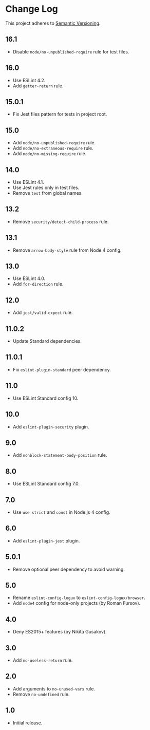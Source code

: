 # Change Log
This project adheres to [Semantic Versioning](http://semver.org/).

## 16.1
* Disable `node/no-unpublished-require` rule for test files.

## 16.0
* Use ESLint 4.2.
* Add `getter-return` rule.

## 15.0.1
* Fix Jest files pattern for tests in project root.

## 15.0
* Add `node/no-unpublished-require` rule.
* Add `node/no-extraneous-require` rule.
* Add `node/no-missing-require` rule.

## 14.0
* Use ESLint 4.1.
* Use Jest rules only in test files.
* Remove `test` from global names.

## 13.2
* Remove `security/detect-child-process` rule.

## 13.1
* Remove `arrow-body-style` rule from Node 4 config.

## 13.0
* Use ESLint 4.0.
* Add `for-direction` rule.

## 12.0
* Add `jest/valid-expect` rule.

## 11.0.2
* Update Standard dependencies.

## 11.0.1
* Fix `eslint-plugin-standard` peer dependency.

## 11.0
* Use ESLint Standard config 10.

## 10.0
* Add `eslint-plugin-security` plugin.

## 9.0
* Add `nonblock-statement-body-position` rule.

## 8.0
* Use ESLint Standard config 7.0.

## 7.0
* Use `use strict` and `const` in Node.js 4 config.

## 6.0
* Add `eslint-plugin-jest` plugin.

## 5.0.1
* Remove optional peer dependency to avoid warning.

## 5.0
* Rename `eslint-config-logux` to `eslint-config-logux/browser`.
* Add `node4` config for node-only projects (by Roman Fursov).

## 4.0
* Deny ES2015+ features (by Nikita Gusakov).

## 3.0
* Add `no-useless-return` rule.

## 2.0
* Add arguments to `no-unused-vars` rule.
* Remove `no-undefined` rule.

## 1.0
* Initial release.
